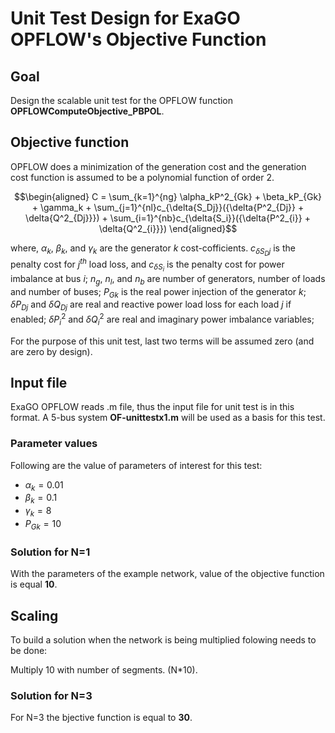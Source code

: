 # Unit Test Design for ExaGO OPFLOW's Objective Function

## Goal
Design the scalable unit test for the OPFLOW function **OPFLOWComputeObjective_PBPOL**.

## Objective function

OPFLOW does a minimization of the generation cost and the generation cost function is assumed to be a polynomial function of order 2.
```math
\begin{aligned}
C = \sum_{k=1}^{ng} \alpha_kP^2_{Gk} + \beta_kP_{Gk} + \gamma_k + \sum_{j=1}^{nl}c_{\delta{S_Dj}}({\delta{P^2_{Dj}} + \delta{Q^2_{Dj}}}) 
+ \sum_{i=1}^{nb}c_{\delta{S_i}}({\delta{P^2_{i}} + \delta{Q^2_{i}}})
\end{aligned}
```
where, $`\alpha_k`$, $`\beta_k`$, and $`\gamma_k`$ are the generator $`k`$ cost-cofficients. $`c_{\delta{S_Dj}}`$ is the penalty cost for $`j^{th}`$ load loss, and $`c_{\delta{S_i}}`$ is the penalty cost for power imbalance at bus $`i`$; $`n_g`$, $`n_l`$, and $`n_b`$ are number of generators, number of loads and number of buses; $`P_{Gk}`$ is the real power injection of the generator $`k`$; $`\delta{P_{Dj}}`$ and $`\delta{Q_{Dj}}`$ are real and reactive power load loss for each load $`j`$ if enabled; $`\delta{P^2_{i}}`$ and $`\delta{Q^2_{i}}`$ are real and imaginary power imbalance variables; 

For the purpose of this unit test, last two terms will be assumed zero (and are zero by design).
## Input file
ExaGO OPFLOW reads .m file, thus the input file for unit test is in this format.
A 5-bus system **OF-unittestx1.m** will be used as a basis for this test.

### Parameter values

Following are the value of parameters of interest for this test:

- $`\alpha_{k}=0.01`$
- $`\beta_{k}=0.1`$
- $`\gamma_{k}=8`$
- $`P_{Gk}=10`$

### Solution for N=1

With the parameters of the example network, value of the objective function is equal **10**. 

## Scaling

To build a solution when the network is being multiplied folowing needs to be done:

Multiply 10 with number of segments. (N*10).

### Solution for N=3

For N=3 the bjective function is equal to **30**.
